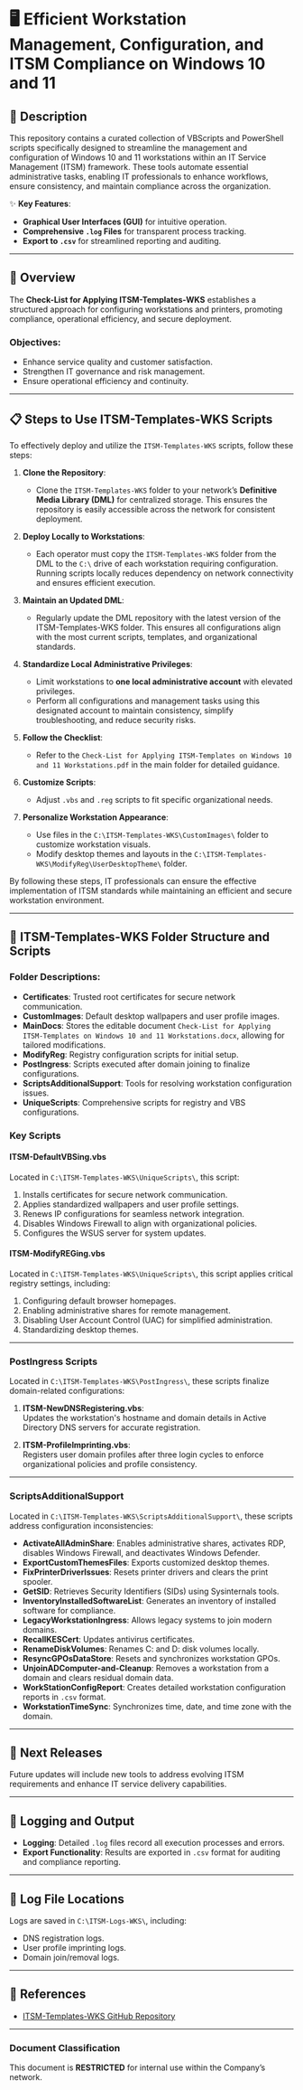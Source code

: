# 🖥️ Efficient Workstation Management, Configuration, and ITSM Compliance on Windows 10 and 11

## 📄 Description

This repository contains a curated collection of VBScripts and PowerShell scripts specifically designed to streamline the management and configuration of Windows 10 and 11 workstations within an IT Service Management (ITSM) framework. These tools automate essential administrative tasks, enabling IT professionals to enhance workflows, ensure consistency, and maintain compliance across the organization.

✨ **Key Features**:
- **Graphical User Interfaces (GUI)** for intuitive operation.
- **Comprehensive `.log` Files** for transparent process tracking.
- **Export to `.csv`** for streamlined reporting and auditing.

---

## 📄 Overview

The **Check-List for Applying ITSM-Templates-WKS** establishes a structured approach for configuring workstations and printers, promoting compliance, operational efficiency, and secure deployment.

### **Objectives**:
- Enhance service quality and customer satisfaction.
- Strengthen IT governance and risk management.
- Ensure operational efficiency and continuity.

---

## 📋 Steps to Use ITSM-Templates-WKS Scripts

To effectively deploy and utilize the `ITSM-Templates-WKS` scripts, follow these steps:

1. **Clone the Repository**:
   - Clone the `ITSM-Templates-WKS` folder to your network’s **Definitive Media Library (DML)** for centralized storage. This ensures the repository is easily accessible across the network for consistent deployment.

2. **Deploy Locally to Workstations**:
   - Each operator must copy the `ITSM-Templates-WKS` folder from the DML to the `C:\` drive of each workstation requiring configuration. Running scripts locally reduces dependency on network connectivity and ensures efficient execution.

3. **Maintain an Updated DML**:
   - Regularly update the DML repository with the latest version of the ITSM-Templates-WKS folder. This ensures all configurations align with the most current scripts, templates, and organizational standards.

4. **Standardize Local Administrative Privileges**:
   - Limit workstations to **one local administrative account** with elevated privileges.
   - Perform all configurations and management tasks using this designated account to maintain consistency, simplify troubleshooting, and reduce security risks.

5. **Follow the Checklist**:
   - Refer to the `Check-List for Applying ITSM-Templates on Windows 10 and 11 Workstations.pdf` in the main folder for detailed guidance.

6. **Customize Scripts**:
   - Adjust `.vbs` and `.reg` scripts to fit specific organizational needs.

7. **Personalize Workstation Appearance**:
   - Use files in the `C:\ITSM-Templates-WKS\CustomImages\` folder to customize workstation visuals.
   - Modify desktop themes and layouts in the `C:\ITSM-Templates-WKS\ModifyReg\UserDesktopTheme\` folder.

By following these steps, IT professionals can ensure the effective implementation of ITSM standards while maintaining an efficient and secure workstation environment.

---

## 📂 ITSM-Templates-WKS Folder Structure and Scripts

### **Folder Descriptions**:
- **Certificates**: Trusted root certificates for secure network communication.
- **CustomImages**: Default desktop wallpapers and user profile images.
- **MainDocs**: Stores the editable document `Check-List for Applying ITSM-Templates on Windows 10 and 11 Workstations.docx`, allowing for tailored modifications.
- **ModifyReg**: Registry configuration scripts for initial setup.
- **PostIngress**: Scripts executed after domain joining to finalize configurations.
- **ScriptsAdditionalSupport**: Tools for resolving workstation configuration issues.
- **UniqueScripts**: Comprehensive scripts for registry and VBS configurations.

### **Key Scripts**

#### **ITSM-DefaultVBSing.vbs**
Located in `C:\ITSM-Templates-WKS\UniqueScripts\`, this script:
1. Installs certificates for secure network communication.
2. Applies standardized wallpapers and user profile settings.
3. Renews IP configurations for seamless network integration.
4. Disables Windows Firewall to align with organizational policies.
5. Configures the WSUS server for system updates.

#### **ITSM-ModifyREGing.vbs**
Located in `C:\ITSM-Templates-WKS\UniqueScripts\`, this script applies critical registry settings, including:
1. Configuring default browser homepages.
2. Enabling administrative shares for remote management.
3. Disabling User Account Control (UAC) for simplified administration.
4. Standardizing desktop themes.

---

### **PostIngress Scripts**

Located in `C:\ITSM-Templates-WKS\PostIngress\`, these scripts finalize domain-related configurations:

1. **ITSM-NewDNSRegistering.vbs**:  
   Updates the workstation's hostname and domain details in Active Directory DNS servers for accurate registration.

2. **ITSM-ProfileImprinting.vbs**:  
   Registers user domain profiles after three login cycles to enforce organizational policies and profile consistency.

---

### **ScriptsAdditionalSupport**

Located in `C:\ITSM-Templates-WKS\ScriptsAdditionalSupport\`, these scripts address configuration inconsistencies:

- **ActivateAllAdminShare**: Enables administrative shares, activates RDP, disables Windows Firewall, and deactivates Windows Defender.  
- **ExportCustomThemesFiles**: Exports customized desktop themes.  
- **FixPrinterDriverIssues**: Resets printer drivers and clears the print spooler.  
- **GetSID**: Retrieves Security Identifiers (SIDs) using Sysinternals tools.  
- **InventoryInstalledSoftwareList**: Generates an inventory of installed software for compliance.  
- **LegacyWorkstationIngress**: Allows legacy systems to join modern domains.  
- **RecallKESCert**: Updates antivirus certificates.  
- **RenameDiskVolumes**: Renames C: and D: disk volumes locally.  
- **ResyncGPOsDataStore**: Resets and synchronizes workstation GPOs.  
- **UnjoinADComputer-and-Cleanup**: Removes a workstation from a domain and clears residual domain data.  
- **WorkStationConfigReport**: Creates detailed workstation configuration reports in `.csv` format.  
- **WorkstationTimeSync**: Synchronizes time, date, and time zone with the domain.

---

## 🚀 Next Releases

Future updates will include new tools to address evolving ITSM requirements and enhance IT service delivery capabilities.

---

## 📝 Logging and Output

- **Logging**: Detailed `.log` files record all execution processes and errors.  
- **Export Functionality**: Results are exported in `.csv` format for auditing and compliance reporting.

---

## 📄 Log File Locations

Logs are saved in `C:\ITSM-Logs-WKS\`, including:
- DNS registration logs.  
- User profile imprinting logs.  
- Domain join/removal logs.

---

## 🔗 References

- [ITSM-Templates-WKS GitHub Repository](https://github.com/brazilianscriptguy/PowerShell-codes-for-Windows-Server-Administrators)

---

### **Document Classification**  
This document is **RESTRICTED** for internal use within the Company’s network.
